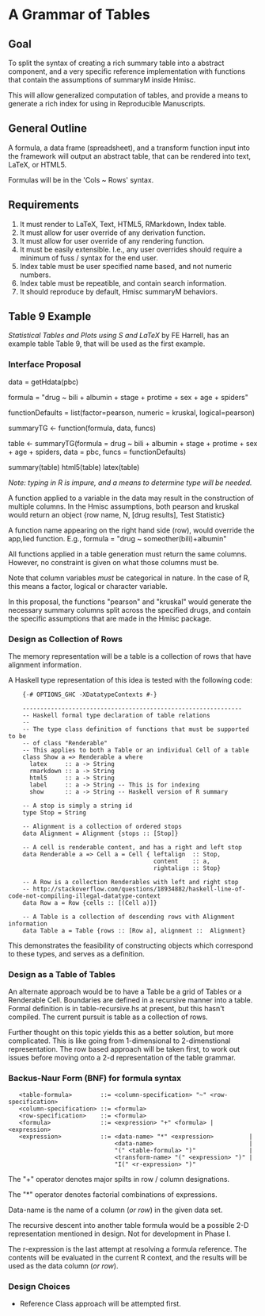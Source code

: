 A Grammar of Tables
===================

Goal
---------------------
To split the syntax of creating a rich summary table into a abstract component, and a very specific reference implementation with functions that contain the assumptions of summaryM inside Hmisc.

This will allow generalized computation of tables, and provide a means to generate a rich index for using in Reproducible Manuscripts.


General Outline
-----------------
A formula, a data frame (spreadsheet), and a transform function input into the framework will output an abstract table, that can be rendered into text, LaTeX, or HTML5. 

Formulas will be in the 'Cols ~ Rows' syntax. 

Requirements
-----------------
1. It must render to LaTeX, Text, HTML5, RMarkdown, Index table.
2. It must allow for user override of any derivation function.
3. It must allow for user override of any rendering function.
4. It must be easily extensible. I.e., any user overrides should require a minimum of fuss / syntax for the end user.
5. Index table must be user specified name based, and not numeric numbers.
6. Index table must be repeatible, and contain search information.
7. It should reproduce by default, Hmisc summaryM behaviors.

Table 9 Example
-------------------
_Statistical Tables and Plots using S and LaTeX_ by FE Harrell, has an example table Table 9, that will be used as the first example.

### Interface Proposal
data = getHdata(pbc)

formula = "drug ~ bili + albumin + stage + protime + sex + age + spiders"

functionDefaults = list(factor=pearson, numeric = kruskal, logical=pearson)

summaryTG <- function(formula, data, funcs)

table <- summaryTG(formula = drug ~ bili + albumin + stage + protime + sex + age + spiders, 
                   data    = pbc,
                   funcs   = functionDefaults)

summary(table)
html5(table)
latex(table)
              

_Note: typing in R is impure, and a means to determine type will be needed._

A function applied to a variable in the data may result in the construction of multiple columns. In the Hmisc assumptions, both pearson and kruskal would return
an object {row name, N, [drug results], Test Statistic}

A function name appearing on the right hand side (row), would override the app,lied function. E.g., 
formula = "drug ~ someother(bili)+albumin"

All functions applied in a table generation must return the same columns. However, no constraint is given on what those columns must be.

Note that column variables *must* be categorical in nature. In the case of R, this means a factor, logical or character variable.

In this proposal, the functions "pearson" and "kruskal" would generate the necessary summary columns split across the specified drugs, and contain the specific assumptions that are made in the Hmisc package.

### Design as Collection of Rows

The memory representation will be a table is a collection of rows that have alignment information.

A Haskell type representation of this idea is tested with the following code:

        {-# OPTIONS_GHC -XDatatypeContexts #-}

        --------------------------------------------------------------
        -- Haskell formal type declaration of table relations
        --
        -- The type class definition of functions that must be supported to be
        -- of class "Renderable"
        -- This applies to both a Table or an individual Cell of a table
        class Show a => Renderable a where
          latex     :: a -> String
          rmarkdown :: a -> String
          html5     :: a -> String
          label     :: a -> String -- This is for indexing
          show      :: a -> String -- Haskell version of R summary
        
        -- A stop is simply a string id
        type Stop = String
        
        -- Alignment is a collection of ordered stops
        data Alignment = Alignment {stops :: [Stop]}
        
        -- A cell is renderable content, and has a right and left stop
        data Renderable a => Cell a = Cell { leftalign  :: Stop,
                                             content    :: a,
                                             rightalign :: Stop}
        
        -- A Row is a collection Renderables with left and right stop
        -- http://stackoverflow.com/questions/18934882/haskell-line-of-code-not-compiling-illegal-datatype-context
        data Row a = Row {cells :: [(Cell a)]}
        
        -- A Table is a collection of descending rows with Alignment information
        data Table a = Table {rows :: [Row a], alignment ::  Alignment}

This demonstrates the feasibility of constructing objects which correspond to these types, and serves as a definition. 

### Design as a Table of Tables

An alternate approach would be to have a Table be a grid of Tables or a Renderable Cell. Boundaries are defined in a recursive manner into a table. Formal definition is in table-recursive.hs at present, but this hasn't compiled. The current pursuit is table as a collection of rows.

Further thought on this topic yields this as a better solution, but more complicated. This is like going from 1-dimensional to 2-dimenstional representation. The row based approach will be taken first, to work out issues before moving onto a 2-d representation of the table grammar.

### Backus-Naur Form (BNF) for formula syntax

       <table-formula>        ::= <column-specification> "~" <row-specification>
       <column-specification> ::= <formula>
       <row-specification>    ::= <formula>
       <formula>              ::= <expression> "+" <formula> | <expression>
       <expression>           ::= <data-name> "*" <expression>          | 
                                  <data-name>                           |
                                  "(" <table-formula> ")"               | 
                                  <transform-name> "(" <expression> ")" |
                                  "I(" <r-expression> ")"

The "+" operator denotes major spilts in row / column designations.

The "*" operator denotes factorial combinations of expressions.

Data-name is the name of a column (_or row_) in the given data set.

The recursive descent into another table formula would be a possible 2-D representation mentioned in design. Not for development in Phase I. 

The r-expression is the last attempt at resolving a formula reference. The contents will be evaluated in the current R context, and the results will be used as the data column (_or row_).

### Design Choices

* Reference Class approach will be attempted first.



